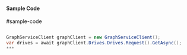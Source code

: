 #### Sample Code
#sample-code 

```C#

GraphServiceClient graphClient = new GraphServiceClient();
var drives = await graphClient.Drives.Drives.Request().GetAsync();
*** 

```